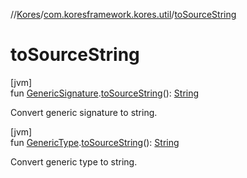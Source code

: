//[Kores](../../index.md)/[com.koresframework.kores.util](index.md)/[toSourceString](to-source-string.md)

# toSourceString

[jvm]\
fun [GenericSignature](../com.koresframework.kores.generic/-generic-signature/index.md).[toSourceString](to-source-string.md)(): [String](https://kotlinlang.org/api/latest/jvm/stdlib/kotlin/-string/index.html)

Convert generic signature to string.

[jvm]\
fun [GenericType](../com.koresframework.kores.type/-generic-type/index.md).[toSourceString](to-source-string.md)(): [String](https://kotlinlang.org/api/latest/jvm/stdlib/kotlin/-string/index.html)

Convert generic type to string.
